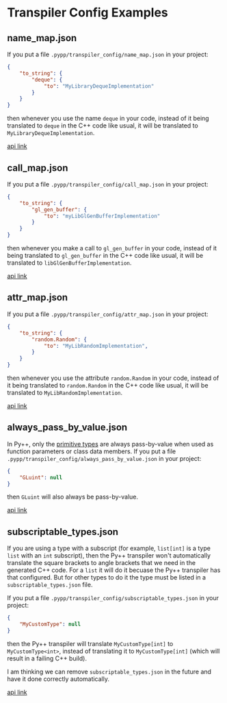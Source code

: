 # Transpiler Config Examples


## name_map.json

If you put a file `.pypp/transpiler_config/name_map.json` in your project:

```json
{
    "to_string": {
        "deque": {
            "to": "MyLibraryDequeImplementation"
        }
    }
}
```

then whenever you use the name `deque` in your code, instead of it being translated to `deque` in the C++ code like usual, it will be translated to `MyLibraryDequeImplementation`.

[api link](API.md/#name_mapjson)

## call_map.json

If you put a file `.pypp/transpiler_config/call_map.json` in your project:

```json
{
    "to_string": {
        "gl_gen_buffer": {
            "to": "myLibGlGenBufferImplementation"
        }
    }
}
```

then whenever you make a call to `gl_gen_buffer` in your code, instead of it being translated to `gl_gen_buffer` in the C++ code like usual, it will be translated to `libGlGenBufferImplementation`.

[api link](API.md/#call_mapjson)

## attr_map.json

If you put a file `.pypp/transpiler_config/attr_map.json` in your project:

```json
{
    "to_string": {
        "random.Random": {
            "to": "MyLibRandomImplementation",
        }
    }
}
```

then whenever you use the attribute `random.Random` in your code, instead of it being translated to `random.Random` in the C++ code like usual, it will be translated to `MyLibRandomImplementation`.

[api link](API.md/#attr_mapjson)

## always_pass_by_value.json

In Py++, only the [primitive types](../../lang_features/types/primitive_types.md) are always pass-by-value when used as function parameters or class data members. If you put a file `.pypp/transpiler_config/always_pass_by_value.json` in your project:

```json
{
    "GLuint": null
}
```

then `GLuint` will also always be pass-by-value.

[api link](API.md/#always_pass_by_valuejson)

## subscriptable_types.json

If you are using a type with a subscript (for example, `list[int]` is a type `list` with an `int` subscript), then the Py++ transpiler won't automatically translate the square brackets to angle brackets that we need in the generated C++ code. For a `list` it will do it becuase the Py++ transpiler has that configured. But for other types to do it the type must be listed in a `subscriptable_types.json` file.

If you put a file `.pypp/transpiler_config/subscriptable_types.json` in your project:

```json
{
    "MyCustomType": null
}
```

then the Py++ transpiler will translate `MyCustomType[int]` to `MyCustomType<int>`, instead of translating it to `MyCustomType[int]` (which will result in a failing C++ build).

I am thinking we can remove `subscriptable_types.json` in the future and have it done correctly automatically.

[api link](API.md/#subscriptable_typesjson)